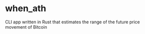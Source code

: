# when_ath
CLI app written in Rust that estimates the range of the future price movement of Bitcoin 
